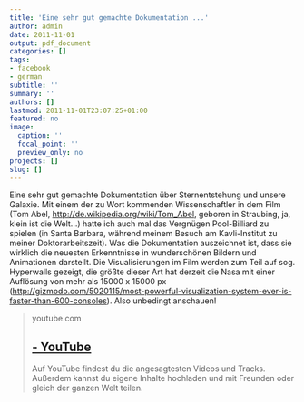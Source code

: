 ```yaml
---
title: 'Eine sehr gut gemachte Dokumentation ...'
author: admin
date: 2011-11-01
output: pdf_document
categories: []
tags:
- facebook
- german
subtitle: ''
summary: ''
authors: []
lastmod: 2011-11-01T23:07:25+01:00
featured: no
image:
  caption: ''
  focal_point: ''
  preview_only: no
projects: []
slug: []
---
```

Eine sehr gut gemachte Dokumentation über Sternentstehung und unsere Galaxie. Mit einem der zu Wort kommenden Wissenschaftler in dem Film (Tom Abel, http://de.wikipedia.org/wiki/Tom_Abel, geboren in Straubing, ja, klein ist die Welt...)  hatte ich auch mal das Vergnügen Pool-Billiard zu spielen (in Santa Barbara, während meinem Besuch am Kavli-Institut zu meiner Doktorarbeitszeit). Was die Dokumentation auszeichnet ist, dass sie wirklich die neuesten Erkenntnisse in wunderschönen Bildern und Animationen darstellt. Die Visualisierungen im Film werden zum Teil auf sog. Hyperwalls gezeigt, die größte dieser Art hat derzeit die Nasa mit einer Auflösung von mehr als 15000 x 15000 px (http://gizmodo.com/5020115/most-powerful-visualization-system-ever-is-faster-than-600-consoles). Also unbedingt anschauen!

> youtube.com
> ## [ - YouTube](http://www.youtube.com/watch?v=7jj0kfSfRc4)
>
>Auf YouTube findest du die angesagtesten Videos und Tracks. Außerdem kannst du eigene Inhalte hochladen und mit Freunden oder gleich der ganzen Welt teilen.

